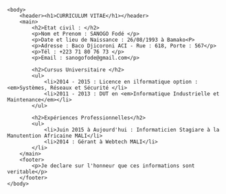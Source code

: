 <html>
    <head> 
        <title>Mon CV</title>
    </head>
    
    <body>
        <header><h1>CURRICULUM VITAE</h1></header>
        <main>
            <h2>Etat civil : </h2>
            <p>Nom et Prenom : SANOGO Fodé </p>
            <p>Date et lieu de Naissance : 26/08/1993 à Bamako<P>
            <p>Adresse : Baco Djicoroni ACI - Rue : 618, Porte : 567</p>
            <p>Tél : +223 71 80 76 73 </p>
            <p>Email : sanogofode@gmail.com</p>
            
            <h2>Cursus Universitaire </h2>
            <ul>
                <li>2014 - 2015 : Licence en ilformatique option : <em>Systèmes, Réseaux et Sécurité </li>
                <li>2011 - 2013 : DUT en <em>Informatique Industrielle et Maintenance</em></li>
            </ul>
            
            <h2>Expériences Professionnelles</h2>
            <ul>
                <li>Juin 2015 à Aujourd'hui : Informaticien Stagiare à la Manutention Africaine MALI</li>
                <li>2014 : Gérant à Webtech MALI</li>
            </li>
        </main>
        <footer>
            <p>Je declare sur l'honneur que ces informations sont veritable</p>
        </footer>
    </body>
</html>

